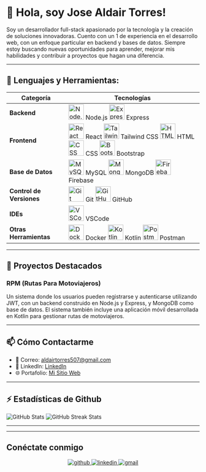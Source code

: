 <!DOCTYPE html>
<html lang="es">

   
<body>

<h1>👋 Hola, soy Jose Aldair Torres!</h1>
<p>Soy un desarrollador full-stack apasionado por la tecnología y la creación de soluciones innovadoras. Cuento con un 1 de experiencia en el desarrollo web, con un enfoque particular en backend y bases de datos. Siempre estoy buscando nuevas oportunidades para aprender, mejorar mis habilidades y contribuir a proyectos que hagan una diferencia.</p>


<hr>

<h2>🚀 Lenguajes y Herramientas:</h2>

<table>
    <thead>
        <tr>
            <th>Categoría</th>
            <th>Tecnologías</th>
        </tr>
    </thead>
    <tbody>
        <tr>
            <td><strong>Backend</strong></td>
            <td>
                <img src="https://img.icons8.com/color/48/000000/nodejs.png" alt="Node.js" width="40" class="tech-icon"/> Node.js
                <img src="https://img.icons8.com/color/48/000000/express.png" alt="Express" width="40" class="tech-icon"/> Express
            </td>
        </tr>
        <tr>
            <td><strong>Frontend</strong></td>
            <td>
                <img src="https://img.icons8.com/color/48/000000/react-native.png" alt="React" width="40" class="tech-icon"/> React
                <img src="https://img.icons8.com/color/48/000000/tailwindcss.png" alt="Tailwind CSS" width="40" class="tech-icon"/> Tailwind CSS
                <img src="https://img.icons8.com/color/48/000000/html-5--v1.png" alt="HTML" width="40" class="tech-icon"/> HTML
                <img src="https://img.icons8.com/color/48/000000/css3.png" alt="CSS" width="40" class="tech-icon"/> CSS
                <img src="https://img.icons8.com/color/48/000000/bootstrap.png" alt="Bootstrap" width="40" class="tech-icon"/> Bootstrap
            </td>
        </tr>
        <tr>
            <td><strong>Base de Datos</strong></td>
            <td>
                <img src="https://img.icons8.com/color/48/000000/mysql-logo.png" alt="MySQL" width="40" class="tech-icon"/> MySQL
                <img src="https://img.icons8.com/color/48/000000/mongodb.png" alt="MongoDB" width="40" class="tech-icon"/> MongoDB
                <img src="https://img.icons8.com/color/48/000000/firebase.png" alt="Firebase" width="40" class="tech-icon"/> Firebase
            </td>
        </tr>
        <tr>
            <td><strong>Control de Versiones</strong></td>
            <td>
                <img src="https://img.icons8.com/color/48/000000/git.png" alt="Git" width="40" class="tech-icon"/> Git
                <img src="https://img.icons8.com/color/48/000000/github--v1.png" alt="GitHub" width="40" class="tech-icon"/> GitHub
            </td>
        </tr>
        <tr>
            <td><strong>IDEs</strong></td>
            <td>
                <img src="https://img.icons8.com/color/48/000000/visual-studio-code-2019.png" alt="VSCode" width="40" class="tech-icon"/> VSCode
            </td>
        </tr>
        <tr>
            <td><strong>Otras Herramientas</strong></td>
            <td>
                <img src="https://img.icons8.com/color/48/000000/docker.png" alt="Docker" width="40" class="tech-icon"/> Docker
                <img src="https://img.icons8.com/color/48/000000/kotlin.png" alt="Kotlin" width="40" class="tech-icon"/> Kotlin
                <img src="https://img.icons8.com/external-tal-revivo-color-tal-revivo/24/000000/external-postman-is-the-only-complete-api-development-environment-logo-color-tal-revivo.png" alt="Postman" width="40" class="tech-icon"/> Postman
            </td>
        </tr>
    </tbody>
</table>

<hr>

<h2>💼 Proyectos Destacados</h2>
<h3>RPM (Rutas Para Motoviajeros)</h3>
<p>Un sistema donde los usuarios pueden registrarse y autenticarse utilizando JWT, con un backend construido en Node.js y Express, y MongoDB como base de datos. El sistema también incluye una aplicación móvil desarrollada en Kotlin para gestionar rutas de motoviajeros.</p>

<hr>

<h2>📫 Cómo Contactarme</h2>
<ul>
    <li>
        📧 Correo: 
        <a href="https://mail.google.com/mail/?view=cm&fs=1&to=aldairtorres507@gmail.com" target="_blank">
            aldairtorres507@gmail.com
        </a>
        </li>
    <li>🔗 LinkedIn: <a href="https://linkedin.com/in/aldair507" target="_blank">LinkedIn</a></li>
    <li>🌐 Portafolio: <a href="https://miportafolio.com" target="_blank">Mi Sitio Web</a></li>
</ul>

<hr>

<h2>⚡ Estadísticas de Github</h2>
<div class="stats-container">
    <img src="https://github-readme-stats.vercel.app/api?username=aldair507&show_icons=true&theme=radical&hide_border=true" alt="GitHub Stats" />
    <img src="https://github-readme-streak-stats.herokuapp.com/?user=aldair507&theme=radical&hide_border=true" alt="GitHub Streak Stats" />
</div>

<hr>


<hr>

<h2>Conéctate conmigo</h2>
<div align="center">
    <a href="https://github.com/aldair507" target="_blank">
        <img src="https://img.shields.io/badge/github-%2324292e.svg?&style=for-the-badge&logo=github&logoColor=white" alt="github" />
    </a>
    <a href="https://linkedin.com/in/aldair507" target="_blank">
        <img src="https://img.shields.io/badge/linkedin-%231E77B5.svg?&style=for-the-badge&logo=linkedin&logoColor=white" alt="linkedin" />
    </a>
    <a href="https://mail.google.com/mail/?view=cm&fs=1&to=aldairtorres507@gmail.com" target="_blank">
        <img src="https://img.shields.io/badge/gmail-%23D14836.svg?&style=for-the-badge&logo=gmail&logoColor=white" alt="gmail" />
    </a>
</div>

</body>
</html>
